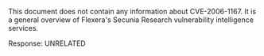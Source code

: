 This document does not contain any information about CVE-2006-1167. It is a general overview of Flexera's Secunia Research vulnerability intelligence services.

Response: UNRELATED